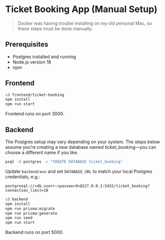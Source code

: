# Ticket Booking App (Manual Setup)

> Docker was having trouble installing on my old personal Mac, so these steps must be done manually.

## Prerequisites

- Postgres installed and running
- Node.js version 18
- npm

## Frontend

```bash
cd frontend/ticket-booking
npm install
npm run start
```

Frontend runs on port 3000.

## Backend

The Postgres setup may vary depending on your system. The steps below assume you’re creating a new database named ticket_booking—you can choose a different name if you like.
```bash
psql -U postgres -c "CREATE DATABASE ticket_booking"
```

Update `backend/env` and set `DATABASE_URL` to match your local Postgres credentials, e.g.:

```
postgresql://<db_user>:<password>@127.0.0.1:5432/ticket_booking?connection_limit=10
```

```bash
cd backend
npm install
npm run prisma:migrate
npm run prisma:generate
npm run seed
npm run start
```

Backend runs on port 5000.
